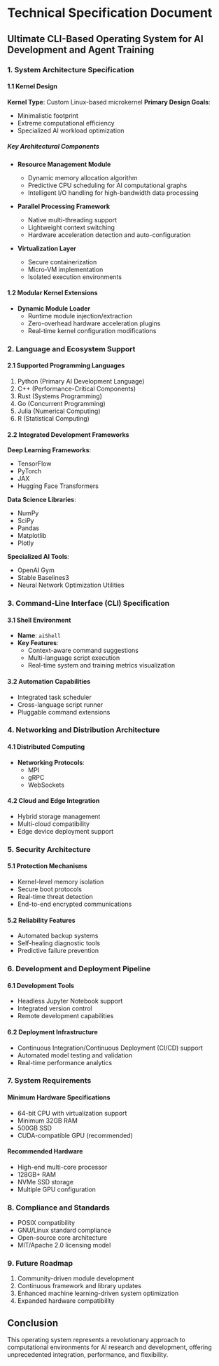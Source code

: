 # Technical Specification Document
## Ultimate CLI-Based Operating System for AI Development and Agent Training

### 1. System Architecture Specification

#### 1.1 Kernel Design
**Kernel Type**: Custom Linux-based microkernel
**Primary Design Goals**:
- Minimalistic footprint
- Extreme computational efficiency
- Specialized AI workload optimization

##### Key Architectural Components
- **Resource Management Module**
  - Dynamic memory allocation algorithm
  - Predictive CPU scheduling for AI computational graphs
  - Intelligent I/O handling for high-bandwidth data processing

- **Parallel Processing Framework**
  - Native multi-threading support
  - Lightweight context switching
  - Hardware acceleration detection and auto-configuration

- **Virtualization Layer**
  - Secure containerization
  - Micro-VM implementation
  - Isolated execution environments

#### 1.2 Modular Kernel Extensions
- **Dynamic Module Loader**
  - Runtime module injection/extraction
  - Zero-overhead hardware acceleration plugins
  - Real-time kernel configuration modifications

### 2. Language and Ecosystem Support

#### 2.1 Supported Programming Languages
1. Python (Primary AI Development Language)
2. C++ (Performance-Critical Components)
3. Rust (Systems Programming)
4. Go (Concurrent Programming)
5. Julia (Numerical Computing)
6. R (Statistical Computing)

#### 2.2 Integrated Development Frameworks
**Deep Learning Frameworks**:
- TensorFlow
- PyTorch
- JAX
- Hugging Face Transformers

**Data Science Libraries**:
- NumPy
- SciPy
- Pandas
- Matplotlib
- Plotly

**Specialized AI Tools**:
- OpenAI Gym
- Stable Baselines3
- Neural Network Optimization Utilities

### 3. Command-Line Interface (CLI) Specification

#### 3.1 Shell Environment
- **Name**: `aiShell`
- **Key Features**:
  - Context-aware command suggestions
  - Multi-language script execution
  - Real-time system and training metrics visualization

#### 3.2 Automation Capabilities
- Integrated task scheduler
- Cross-language script runner
- Pluggable command extensions

### 4. Networking and Distribution Architecture

#### 4.1 Distributed Computing
- **Networking Protocols**:
  - MPI
  - gRPC
  - WebSockets

#### 4.2 Cloud and Edge Integration
- Hybrid storage management
- Multi-cloud compatibility
- Edge device deployment support

### 5. Security Architecture

#### 5.1 Protection Mechanisms
- Kernel-level memory isolation
- Secure boot protocols
- Real-time threat detection
- End-to-end encrypted communications

#### 5.2 Reliability Features
- Automated backup systems
- Self-healing diagnostic tools
- Predictive failure prevention

### 6. Development and Deployment Pipeline

#### 6.1 Development Tools
- Headless Jupyter Notebook support
- Integrated version control
- Remote development capabilities

#### 6.2 Deployment Infrastructure
- Continuous Integration/Continuous Deployment (CI/CD) support
- Automated model testing and validation
- Real-time performance analytics

### 7. System Requirements

#### Minimum Hardware Specifications
- 64-bit CPU with virtualization support
- Minimum 32GB RAM
- 500GB SSD
- CUDA-compatible GPU (recommended)

#### Recommended Hardware
- High-end multi-core processor
- 128GB+ RAM
- NVMe SSD storage
- Multiple GPU configuration

### 8. Compliance and Standards

- POSIX compatibility
- GNU/Linux standard compliance
- Open-source core architecture
- MIT/Apache 2.0 licensing model

### 9. Future Roadmap
1. Community-driven module development
2. Continuous framework and library updates
3. Enhanced machine learning-driven system optimization
4. Expanded hardware compatibility

## Conclusion

This operating system represents a revolutionary approach to computational environments for AI research and development, offering unprecedented integration, performance, and flexibility.

